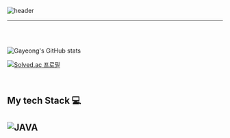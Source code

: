 ![header](https://capsule-render.vercel.app/api?type=waving&color=0:feac5e,50:c779d0,100:4bc0c8&height=250&text=Welcome%20to%2002Java&animation=twinkling&fontColor=f3f6f4&fontAlignY=40)
***

<br/><br/>

 ![Gayeong's GitHub stats](https://github-readme-stats.vercel.app/api?username=Gayeong&show_icons=true&theme=buefy) <p>[![Solved.ac
프로필](http://mazassumnida.wtf/api/generate_badge?boj=um5605)](https://solved.ac/um5605) 

<br/>
<h2> My tech Stack 💻 <h2>

![JAVA](https://img.shields.io/badge/-JAVA-brightgreen)

<!--
**GayeongEom/GayeongEom** is a ✨ _special_ ✨ repository because its `README.md` (this file) appears on your GitHub profile.

Here are some ideas to get you started:

- 🔭 I’m currently working on ...
- 🌱 I’m currently learning ...
- 👯 I’m looking to collaborate on ...
- 🤔 I’m looking for help with ...
- 💬 Ask me about ...
- 📫 How to reach me: ...
- 😄 Pronouns: ...
- ⚡ Fun fact: ...
-->
